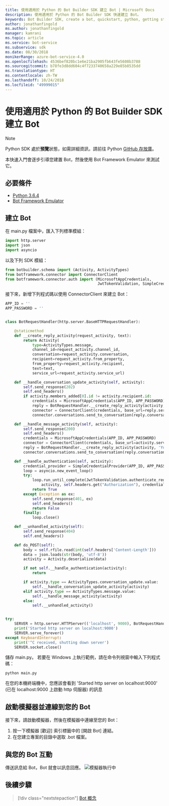 ```yaml
---
title: 使用適用於 Python 的 Bot Builder SDK 建立 Bot | Microsoft Docs
description: 使用適用於 Python 的 Bot Builder SDK 快速建立 Bot。
keywords: Bot Builder SDK, create a bot, quickstart, python, getting started, 建立 Bot, 快速入門, python, 開始使用
author: jonathanfingold
ms.author: jonathanfingold
manager: kamrani
ms.topic: article
ms.service: bot-service
ms.subservice: sdk
ms.date: 08/30/2018
monikerRange: azure-bot-service-4.0
ms.openlocfilehash: 4536bef820bc1e6e21ba2905fb643fe5608b3788
ms.sourcegitcommit: b78fe3d8dd604c4f7233740658a229e85b8535dd
ms.translationtype: HT
ms.contentlocale: zh-TW
ms.lasthandoff: 10/24/2018
ms.locfileid: "49999015"
---
```

# <a name="create-a-bot-with-the-bot-builder-sdk-for-python"></a>使用適用於 Python 的 Bot Builder SDK 建立 Bot

>[!NOTE] 
> Python SDK 處於**預覽**狀態，如需詳細資訊，請前往 Python [GitHub 存放庫](https://github.com/Microsoft/botbuilder-python)。 

本快速入門會逐步引導您建置 Bot，然後使用 Bot Framework Emulator 來測試它。 

## <a name="pre-requisite"></a>必要條件
- [Python 3.6.4](https://www.python.org/downloads/) 
- [Bot Framework Emulator](https://github.com/Microsoft/BotFramework-Emulator/releases)

## <a name="create-a-bot"></a>建立 Bot
在 main.py 檔案中，匯入下列標準模組：

```python
import http.server
import json
import asyncio
```

以及下列 SDK 模組：
```python
from botbuilder.schema import (Activity, ActivityTypes)
from botframework.connector import ConnectorClient
from botframework.connector.auth import (MicrosoftAppCredentials,
                                         JwtTokenValidation, SimpleCredentialProvider)
```
接下來，新增下列程式碼以使用 ConnectorClient 來建立 Bot：
```python
APP_ID = ''
APP_PASSWORD = ''


class BotRequestHandler(http.server.BaseHTTPRequestHandler):

    @staticmethod
    def __create_reply_activity(request_activity, text):
        return Activity(
            type=ActivityTypes.message,
            channel_id=request_activity.channel_id,
            conversation=request_activity.conversation,
            recipient=request_activity.from_property,
            from_property=request_activity.recipient,
            text=text,
            service_url=request_activity.service_url)

    def __handle_conversation_update_activity(self, activity):
        self.send_response(202)
        self.end_headers()
        if activity.members_added[0].id != activity.recipient.id:
            credentials = MicrosoftAppCredentials(APP_ID, APP_PASSWORD)
            reply = BotRequestHandler.__create_reply_activity(activity, 'Hello and welcome to the echo bot!')
            connector = ConnectorClient(credentials, base_url=reply.service_url)
            connector.conversations.send_to_conversation(reply.conversation.id, reply)

    def __handle_message_activity(self, activity):
        self.send_response(200)
        self.end_headers()
        credentials = MicrosoftAppCredentials(APP_ID, APP_PASSWORD)
        connector = ConnectorClient(credentials, base_url=activity.service_url)
        reply = BotRequestHandler.__create_reply_activity(activity, 'You said: %s' % activity.text)
        connector.conversations.send_to_conversation(reply.conversation.id, reply)

    def __handle_authentication(self, activity):
        credential_provider = SimpleCredentialProvider(APP_ID, APP_PASSWORD)
        loop = asyncio.new_event_loop()
        try:
            loop.run_until_complete(JwtTokenValidation.authenticate_request(
                activity, self.headers.get("Authorization"), credential_provider))
            return True
        except Exception as ex:
            self.send_response(401, ex)
            self.end_headers()
            return False
        finally:
            loop.close()

    def __unhandled_activity(self):
        self.send_response(404)
        self.end_headers()

    def do_POST(self):
        body = self.rfile.read(int(self.headers['Content-Length']))
        data = json.loads(str(body, 'utf-8'))
        activity = Activity.deserialize(data)

        if not self.__handle_authentication(activity):
            return

        if activity.type == ActivityTypes.conversation_update.value:
            self.__handle_conversation_update_activity(activity)
        elif activity.type == ActivityTypes.message.value:
            self.__handle_message_activity(activity)
        else:
            self.__unhandled_activity()


try:
    SERVER = http.server.HTTPServer(('localhost', 9000), BotRequestHandler)
    print('Started http server on localhost:9000')
    SERVER.serve_forever()
except KeyboardInterrupt:
    print('^C received, shutting down server')
    SERVER.socket.close()
```


儲存 main.py。 若要在 Windows 上執行範例，請在命令列視窗中輸入下列程式碼：
```
python main.py
```
在您的本機終端機中，您應該會看到 'Started http server on localhost:9000' (已在 localhost:9000 上啟動 http 伺服器) 的訊息

## <a name="start-the-emulator-and-connect-your-bot"></a>啟動模擬器並連線到您的 Bot

接下來，請啟動模擬器，然後在模擬器中連線至您的 Bot：

1. 按一下模擬器 [歡迎] 索引標籤中的 [開啟 Bot] 連結。 
2. 在您建立專案的目錄中選取 .bot 檔案。

## <a name="interact-with-your-bot"></a>與您的 Bot 互動

傳送訊息給 Bot，Bot 就會以訊息回應。
![模擬器執行中](../media/emulator-v4/emulator-running.png)


## <a name="next-steps"></a>後續步驟

> [!div class="nextstepaction"]
> [Bot 概念](../v4sdk/bot-builder-basics.md)

